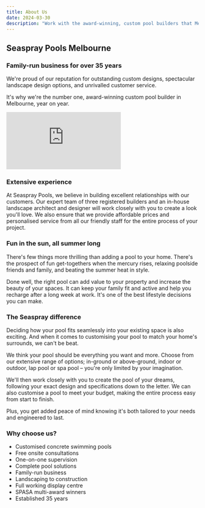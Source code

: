```yaml
---
title: About Us
date: 2024-03-30
description: "Work with the award-winning, custom pool builders that Melbourne families love."
---
```


## Seaspray Pools Melbourne

### Family-run business for over 35 years

We're proud of our reputation for outstanding custom designs, spectacular landscape design options, and unrivalled customer service.

It's why we're the number one, award-winning custom pool builder in Melbourne, year on year.

<div class='embed-container'><iframe src='https://www.youtube.com/embed/Zqd9GqAiJzo?si=rXxCk1_Zt02EOCCa' frameborder='0' allowfullscreen></iframe></div>

### Extensive experience

At Seaspray Pools, we believe in building excellent relationships with our customers. Our expert team of three registered builders and an in-house landscape architect and designer will work closely with you to create a look you'll love. We also ensure that we provide affordable prices and personalised service from all our friendly staff for the entire process of your project.

### Fun in the sun, all summer long

There's few things more thrilling than adding a pool to your home. There's the prospect of fun get-togethers when the mercury rises, relaxing poolside friends and family, and beating the summer heat in style.

Done well, the right pool can add value to your property and increase the beauty of your spaces. It can keep your family fit and active and help you recharge after a long week at work. It's one of the best lifestyle decisions you can make.

### The Seaspray difference

Deciding how your pool fits seamlessly into your existing space is also exciting. And when it comes to customising your pool to match your home's surrounds, we can't be beat.

We think your pool should be everything you want and more. Choose from our extensive range of options; in-ground or above-ground, indoor or outdoor, lap pool or spa pool – you're only limited by your imagination.

We'll then work closely with you to create the pool of your dreams, following your exact design and specifications down to the letter. We can also customise a pool to meet your budget, making the entire process easy from start to finish.

Plus, you get added peace of mind knowing it's both tailored to your needs and engineered to last.

### Why choose us?

- Customised concrete swimming pools
- Free onsite consultations
- One-on-one supervision
- Complete pool solutions
- Family-run business
- Landscaping to construction
- Full working display centre
- SPASA multi-award winners
- Established 35 years

